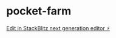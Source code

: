 # pocket-farm

[Edit in StackBlitz next generation editor ⚡️](https://stackblitz.com/~/github.com/Corey-T1000/pocket-farm)